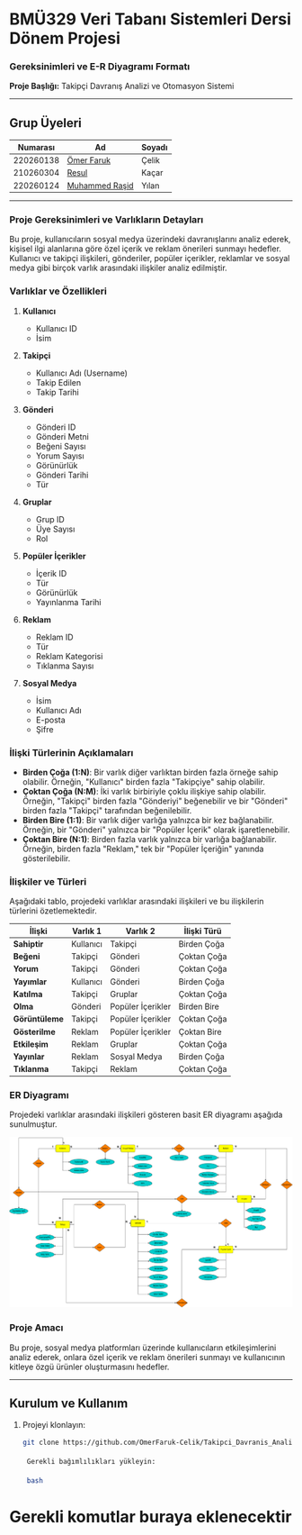 # BMÜ329 Veri Tabanı Sistemleri Dersi Dönem Projesi
### Gereksinimleri ve E-R Diyagramı Formatı

**Proje Başlığı:** Takipçi Davranış Analizi ve Otomasyon Sistemi

---

## Grup Üyeleri

| Numarası    | Ad                                  | Soyadı     |
|-------------|-------------------------------------|------------|
| 220260138   | [Ömer Faruk](https://github.com/OmerFaruk-Celik)   | Çelik      |
| 210260304   | [Resul](https://github.com/Resulkacary/Takipci_Davranis_Analiz_Ve_Otomasyon_Sistemi.git)           | Kaçar      |
| 220260124   | [Muhammed Raşid](https://github.com/mryln) | Yılan     |

---

### Proje Gereksinimleri ve Varlıkların Detayları

Bu proje, kullanıcıların sosyal medya üzerindeki davranışlarını analiz ederek, kişisel ilgi alanlarına göre özel içerik ve reklam önerileri sunmayı hedefler. Kullanıcı ve takipçi ilişkileri, gönderiler, popüler içerikler, reklamlar ve sosyal medya gibi birçok varlık arasındaki ilişkiler analiz edilmiştir.

### Varlıklar ve Özellikleri

1. **Kullanıcı**
   - Kullanıcı ID
   - İsim

2. **Takipçi**
   - Kullanıcı Adı (Username)
   - Takip Edilen
   - Takip Tarihi

3. **Gönderi**
   - Gönderi ID
   - Gönderi Metni
   - Beğeni Sayısı
   - Yorum Sayısı
   - Görünürlük
   - Gönderi Tarihi
   - Tür

4. **Gruplar**
   - Grup ID
   - Üye Sayısı
   - Rol

5. **Popüler İçerikler**
   - İçerik ID
   - Tür
   - Görünürlük
   - Yayınlanma Tarihi

6. **Reklam**
   - Reklam ID
   - Tür
   - Reklam Kategorisi
   - Tıklanma Sayısı

7. **Sosyal Medya**
   - İsim
   - Kullanıcı Adı
   - E-posta
   - Şifre

### İlişki Türlerinin Açıklamaları

- **Birden Çoğa (1:N)**: Bir varlık diğer varlıktan birden fazla örneğe sahip olabilir. Örneğin, "Kullanıcı" birden fazla "Takipçiye" sahip olabilir.
- **Çoktan Çoğa (N:M)**: İki varlık birbiriyle çoklu ilişkiye sahip olabilir. Örneğin, "Takipçi" birden fazla "Gönderiyi" beğenebilir ve bir "Gönderi" birden fazla "Takipçi" tarafından beğenilebilir.
- **Birden Bire (1:1)**: Bir varlık diğer varlığa yalnızca bir kez bağlanabilir. Örneğin, bir "Gönderi" yalnızca bir "Popüler İçerik" olarak işaretlenebilir.
- **Çoktan Bire (N:1)**: Birden fazla varlık yalnızca bir varlığa bağlanabilir. Örneğin, birden fazla "Reklam," tek bir "Popüler İçeriğin" yanında gösterilebilir.

### İlişkiler ve Türleri

Aşağıdaki tablo, projedeki varlıklar arasındaki ilişkileri ve bu ilişkilerin türlerini özetlemektedir.

| **İlişki**       | **Varlık 1**       | **Varlık 2**           | **İlişki Türü**       |
|------------------|--------------------|------------------------|-----------------------|
| **Sahiptir**     | Kullanıcı          | Takipçi                | Birden Çoğa           |
| **Beğeni**       | Takipçi            | Gönderi                | Çoktan Çoğa           |
| **Yorum**        | Takipçi            | Gönderi                | Çoktan Çoğa           |
| **Yayımlar**     | Kullanıcı          | Gönderi                | Birden Çoğa           |
| **Katılma**      | Takipçi            | Gruplar                | Çoktan Çoğa           |
| **Olma**         | Gönderi            | Popüler İçerikler      | Birden Bire           |
| **Görüntüleme**  | Takipçi            | Popüler İçerikler      | Çoktan Çoğa           |
| **Gösterilme**   | Reklam             | Popüler İçerikler      | Çoktan Bire           |
| **Etkileşim**    | Reklam             | Gruplar                | Çoktan Çoğa           |
| **Yayınlar**     | Reklam             | Sosyal Medya           | Birden Çoğa           |
| **Tıklanma**     | Takipçi            | Reklam                 | Çoktan Çoğa           |

### ER Diyagramı

Projedeki varlıklar arasındaki ilişkileri gösteren basit ER diyagramı aşağıda sunulmuştur.

<p align="center">
  <img src="pictures/VTYS_GRUP16(4).png" alt="ER Diyagramı" width="1200"/>
</p>

### Proje Amacı

Bu proje, sosyal medya platformları üzerinde kullanıcıların etkileşimlerini analiz ederek, onlara özel içerik ve reklam önerileri sunmayı ve kullanıcının kitleye özgü ürünler oluşturmasını hedefler.

---

## Kurulum ve Kullanım

1. Projeyi klonlayın:
   ```bash
   git clone https://github.com/OmerFaruk-Celik/Takipci_Davranis_Analiz_Ve_Otomasyon_Sistemi.git

    Gerekli bağımlılıkları yükleyin:

    bash

# Gerekli komutlar buraya eklenecektir
